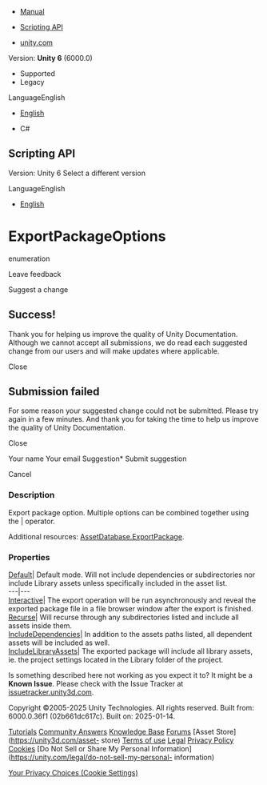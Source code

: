 [ ]()

  * [Manual](../Manual/index.html)
  * [Scripting API](../ScriptReference/index.html)

  * [unity.com](https://unity.com/)

Version: **Unity 6** (6000.0)

  * Supported
  * Legacy

LanguageEnglish

  * [English]()

  * C#

[ ](https://docs.unity3d.com)

## Scripting API

Version: Unity 6 Select a different version

LanguageEnglish

  * [English]()

# ExportPackageOptions

enumeration

Leave feedback

Suggest a change

## Success!

Thank you for helping us improve the quality of Unity Documentation. Although
we cannot accept all submissions, we do read each suggested change from our
users and will make updates where applicable.

Close

## Submission failed

For some reason your suggested change could not be submitted. Please <a>try
again</a> in a few minutes. And thank you for taking the time to help us
improve the quality of Unity Documentation.

Close

Your name Your email Suggestion* Submit suggestion

Cancel

[ ]()

### Description

Export package option. Multiple options can be combined together using the | operator.

Additional resources:
[AssetDatabase.ExportPackage](AssetDatabase.ExportPackage.html).

### Properties

[Default](ExportPackageOptions.Default.html)| Default mode. Will not include
dependencies or subdirectories nor include Library assets unless specifically
included in the asset list.  
---|---  
[Interactive](ExportPackageOptions.Interactive.html)| The export operation
will be run asynchronously and reveal the exported package file in a file
browser window after the export is finished.  
[Recurse](ExportPackageOptions.Recurse.html)| Will recurse through any
subdirectories listed and include all assets inside them.  
[IncludeDependencies](ExportPackageOptions.IncludeDependencies.html)| In
addition to the assets paths listed, all dependent assets will be included as
well.  
[IncludeLibraryAssets](ExportPackageOptions.IncludeLibraryAssets.html)| The
exported package will include all library assets, ie. the project settings
located in the Library folder of the project.  
  
Is something described here not working as you expect it to? It might be a
**Known Issue**. Please check with the Issue Tracker at
[issuetracker.unity3d.com](https://issuetracker.unity3d.com).

Copyright ©2005-2025 Unity Technologies. All rights reserved. Built from:
6000.0.36f1 (02b661dc617c). Built on: 2025-01-14.

[Tutorials](https://unity3d.com/learn) [Community
Answers](https://answers.unity3d.com) [Knowledge
Base](https://support.unity3d.com/hc/en-us)
[Forums](https://forum.unity3d.com) [Asset Store](https://unity3d.com/asset-
store) [Terms of use](https://docs.unity3d.com/Manual/TermsOfUse.html)
[Legal](https://unity.com/legal) [Privacy
Policy](https://unity.com/legal/privacy-policy)
[Cookies](https://unity.com/legal/cookie-policy) [Do Not Sell or Share My
Personal Information](https://unity.com/legal/do-not-sell-my-personal-
information)

[Your Privacy Choices (Cookie Settings)](javascript:void\(0\);)

